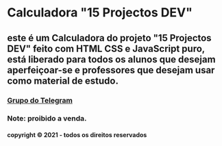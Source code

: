 # Calculadora "15 Projectos DEV"

##  este é um Calculadora do projeto "15 Projectos DEV" feito com HTML CSS e JavaScript puro, está liberado para todos os alunos que desejam aperfeiçoar-se e professores que desejam usar como material de estudo.

### [Grupo do Telegram](https://t.me/joinchat/aOWT76kaxOcyOTY0)

### Note: proibido a venda.

#### copyright © 2021 - todos os direitos reservados